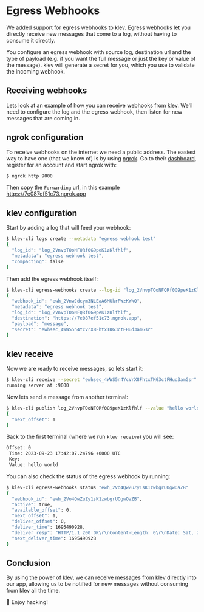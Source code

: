 [//]: # ({"title": "Egress webhooks", "date": "2023-09-23"})

Egress Webhooks
===============

We added support for egress webhooks to klev. Egress webhooks let you directly receive new messages that come to a log, without having to consume it directly. 

You configure an egress webhook with source log, destination url and the type of payload (e.g. if you want the full message or just the key or value of the message). klev will generate a secret for you, which you use to validate the incoming webhook.

Receiving webhooks
------------------

Lets look at an example of how you can receive webhooks from klev. We'll need to configure the log and the egress webhook, then listen for new messages that are coming in.

ngrok configuration
-------------------

To receive webhooks on the internet we need a public address. The easiest way to have one (that we know of) is by using [ngrok](https://ngrok.com). Go to their [dashboard](https://dashboard.ngrok.com), register for an account and start ngrok with:
```bash
$ ngrok http 9000
```

Then copy the `Forwarding` url, in this example https://7e087ef51c73.ngrok.app

klev configuration
------------------

Start by adding a log that will feed your webhook:
```bash
$ klev-cli logs create --metadata "egress webhook test"
{
  "log_id": "log_2VnvpTOoNFQRf0G9peK1zKlfhlf",
  "metadata": "egress webhook test",
  "compacting": false
}
```

Then add the egress webhook itself:
```bash
$ klev-cli egress-webhooks create --log-id "log_2VnvpTOoNFQRf0G9peK1zKlfhlf" --metadata "egress webhook test" --destination "https://7e087ef51c73.ngrok.app"
{
  "webhook_id": "ewh_2VnwJdcym3NLEaA6MUkrPWzKWkQ",
  "metadata": "egress webhook test",
  "log_id": "log_2VnvpTOoNFQRf0G9peK1zKlfhlf",
  "destination": "https://7e087ef51c73.ngrok.app",
  "payload": "message",
  "secret": "ewhsec_4WWS5n4YcVrX8FhtxTKG3ctFHud3amGsr"
}
```

klev receive
------------

Now we are ready to receive messages, so lets start it:
```bash
$ klev-cli receive --secret "ewhsec_4WWS5n4YcVrX8FhtxTKG3ctFHud3amGsr"
running server at :9000
```

Now lets send a message from another terminal:
```bash
$ klev-cli publish log_2VnvpTOoNFQRf0G9peK1zKlfhlf --value "hello world"
{
  "next_offset": 1
}
```

Back to the first terminal (where we run `klev receive`) you will see:
```bash
Offset: 0
 Time: 2023-09-23 17:42:07.24796 +0000 UTC
 Key: 
 Value: hello world
```

You can also check the status of the egress webhook by running:
```bash
$ klev-cli egress-webhooks status "ewh_2Vo4QwZuZy1sK1zwbgrUOgwOaZB"
{
  "webhook_id": "ewh_2Vo4QwZuZy1sK1zwbgrUOgwOaZB",
  "active": true,
  "available_offset": 0,
  "next_offset": 1,
  "deliver_offset": 0,
  "deliver_time": 1695490928,
  "deliver_resp": "HTTP/1.1 200 OK\r\nContent-Length: 0\r\nDate: Sat, 23 Sep 2023 17:42:12 GMT\r\n\r\n",
  "next_deliver_time": 1695490928
}
``` 

Conclusion
----------

By using the power of [klev](https://klev.dev), we can receive messages from klev directly into our app, allowing us to be notified for new messages without consuming from klev all the time. 

&#128075; Enjoy hacking!
